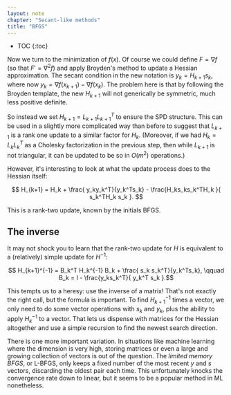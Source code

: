 ```yaml
---
layout: note
chapter: "Secant-like methods"
title: "BFGS"
---
```

* TOC
{:toc}

Now we turn to the minimization of $f(x)$. Of course we could define $F=\nabla f$ (so that $F'=\nabla^2 f$) and apply Broyden's method to update a Hessian approximation. The secant condition in the new notation is $y_k = H_{k+1} s_k$, where now $y_k=\nabla f(x_{k+1}) - \nabla f(x_{k})$. The problem here is that by following the Broyden template, the new $H_{k+1}$ will not generically be symmetric, much less positive definite. 

So instead we set $H_{k+1}=L_{k+1}L_{k+1}^T$ to ensure the SPD structure. This can be used in a slightly more complicated way than before to suggest that $L_{k+1}$ is a rank one update to a similar factor for $H_k$. (Moreover, if we had $H_k=L_k L_k^T$ as a Cholesky factorization in the previous step, then while $L_{k+1}$ is not triangular, it can be updated to be so in $O(m^2)$ operations.) 

However, it's interesting to look at what the update process does to the Hessian itself:

$$ H_{k+1} = H_k + \frac{ y_ky_k^T}{y_k^Ts_k} - \frac{H_ks_ks_k^TH_k }{ s_k^TH_k s_k }. $$

This is a rank-two update, known by the initials BFGS. 

## The inverse

It may not shock you to learn that the rank-two update for $H$ is equivalent to a (relatively) simple update for $H^{-1}$:

$$ H_{k+1}^{-1} = B_k^T H_k^{-1} B_k  + \frac{ s_k s_k^T}{y_k^Ts_k},  \qquad B_k = I - \frac{y_ks_k^T}{ y_k^T s_k }.$$

This tempts us to a heresy: use the inverse of a matrix! That's not exactly the right call, but the formula is important. To find $H_{k+1}^{-1}$ times a vector, we only need to do some vector operations with $s_k$ and $y_k$, plus the ability to apply $H_{k}^{-1}$ to a vector. That lets us dispense with matrices for the Hessian altogether and use a simple recursion to find the newest search direction.

There is one more important variation. In situations like machine learning where the dimension is very high, storing matrices or even a large and growing collection of vectors is out of the question. The *limited memory BFGS*, or L-BFGS, only keeps a fixed number of the most recent $y$ and $s$ vectors, discarding the oldest pair each time. This unfortunately knocks the convergence rate down to linear, but it seems to be a popular method in ML nonetheless. 